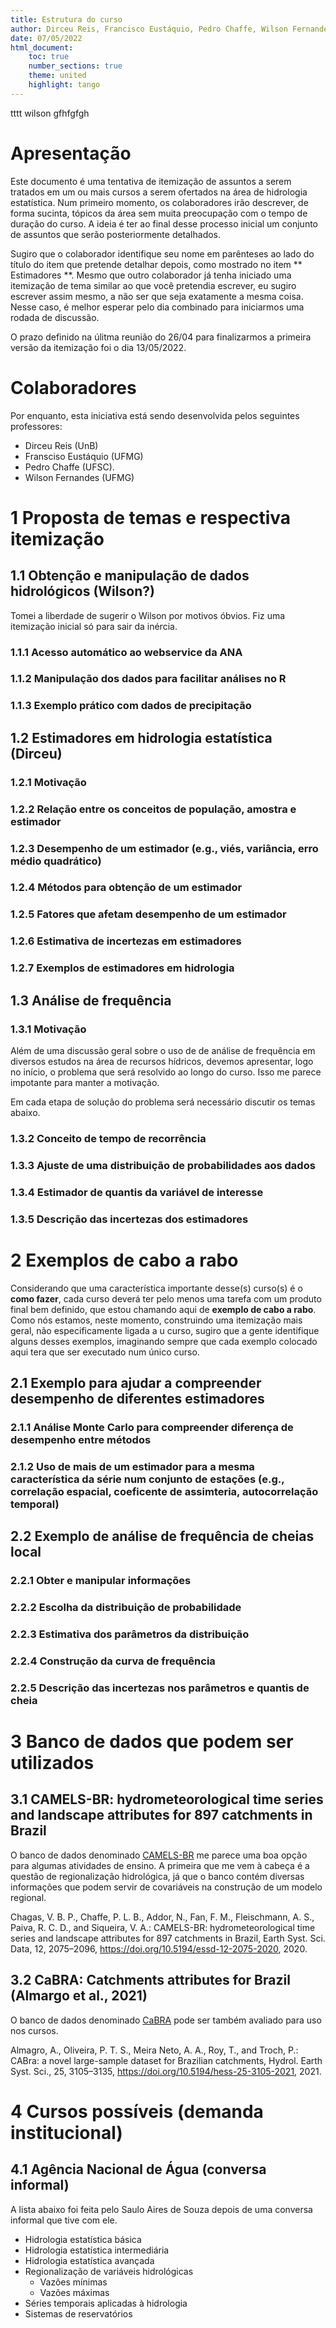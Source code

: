 ```yaml
---
title: Estrutura do curso
author: Dirceu Reis, Francisco Eustáquio, Pedro Chaffe, Wilson Fernandes
date: 07/05/2022
html_document:
    toc: true
    number_sections: true
    theme: united
    highlight: tango
---
```


tttt wilson gfhfgfgh
# Apresentação

Este documento é uma tentativa de itemização de assuntos a serem
tratados em um ou mais cursos a serem ofertados na área de hidrologia
estatística. Num primeiro momento, os colaboradores irão descrever, de
forma sucinta, tópicos da área sem muita preocupação com o tempo de
duração do curso. A ideia é ter ao final desse processo inicial um
conjunto de assuntos que serão posteriormente detalhados.

Sugiro que o colaborador identifique seu nome em parênteses ao lado do
título do item que pretende detalhar depois, como mostrado no item \*\*
Estimadores \*\*. Mesmo que outro colaborador já tenha iniciado uma
itemização de tema similar ao que você pretendia escrever, eu sugiro
escrever assim mesmo, a não ser que seja exatamente a mesma coisa. Nesse
caso, é melhor esperar pelo dia combinado para iniciarmos uma rodada de
discussão.

O prazo definido na úlitma reunião do 26/04 para finalizarmos a primeira
versão da itemização foi o dia 13/05/2022.

# Colaboradores

Por enquanto, esta iniciativa está sendo desenvolvida pelos seguintes
professores:

-   Dirceu Reis (UnB)
-   Fransciso Eustáquio (UFMG)
-   Pedro Chaffe (UFSC).
-   Wilson Fernandes (UFMG)

# 1 Proposta de temas e respectiva itemização

## 1.1 Obtenção e manipulação de dados hidrológicos (Wilson?)

Tomei a liberdade de sugerir o Wilson por motivos óbvios. Fiz uma
itemização inicial só para sair da inércia.

### 1.1.1 Acesso automático ao webservice da ANA

### 1.1.2 Manipulação dos dados para facilitar análises no R

### 1.1.3 Exemplo prático com dados de precipitação

## 1.2 Estimadores em hidrologia estatística (Dirceu)

### 1.2.1 Motivação

### 1.2.2 Relação entre os conceitos de população, amostra e estimador

### 1.2.3 Desempenho de um estimador (e.g., viés, variância, erro médio quadrático)

### 1.2.4 Métodos para obtenção de um estimador

### 1.2.5 Fatores que afetam desempenho de um estimador

### 1.2.6 Estimativa de incertezas em estimadores

### 1.2.7 Exemplos de estimadores em hidrologia

## 1.3 Análise de frequência

### 1.3.1 Motivação

Além de uma discussão geral sobre o uso de de análise de frequência em
diversos estudos na área de recursos hídricos, devemos apresentar, logo
no início, o problema que será resolvido ao longo do curso. Isso me
parece impotante para manter a motivação.

Em cada etapa de solução do problema será necessário discutir os temas
abaixo.

### 1.3.2 Conceito de tempo de recorrência

### 1.3.3 Ajuste de uma distribuição de probabilidades aos dados

### 1.3.4 Estimador de quantis da variável de interesse

### 1.3.5 Descrição das incertezas dos estimadores

# 2 Exemplos de cabo a rabo

Considerando que uma característica importante desse(s) curso(s) é o
**como fazer**, cada curso deverá ter pelo menos uma tarefa com um
produto final bem definido, que estou chamando aqui de **exemplo de cabo
a rabo**. Como nós estamos, neste momento, construindo uma itemização
mais geral, não especificamente ligada a u curso, sugiro que a gente
identifique alguns desses exemplos, imaginando sempre que cada exemplo
colocado aqui tera que ser executado num único curso.

## 2.1 Exemplo para ajudar a compreender desempenho de diferentes estimadores

### 2.1.1 Análise Monte Carlo para compreender diferença de desempenho entre métodos

### 2.1.2 Uso de mais de um estimador para a mesma característica da série num conjunto de estações (e.g., correlação espacial, coeficente de assimteria, autocorrelação temporal)

## 2.2 Exemplo de análise de frequência de cheias local

### 2.2.1 Obter e manipular informações

### 2.2.2 Escolha da distribuição de probabilidade

### 2.2.3 Estimativa dos parâmetros da distribuição

### 2.2.4 Construção da curva de frequência

### 2.2.5 Descrição das incertezas nos parâmetros e quantis de cheia

# 3 Banco de dados que podem ser utilizados

## 3.1 CAMELS-BR: hydrometeorological time series and landscape attributes for 897 catchments in Brazil

O banco de dados denominado
[CAMELS-BR](https://essd.copernicus.org/articles/12/2075/2020/) me
parece uma boa opção para algumas atividades de ensino. A primeira que
me vem à cabeça é a questão de regionalização hidrológica, já que o
banco contém diversas informações que podem servir de covariáveis na
construção de um modelo regional.

Chagas, V. B. P., Chaffe, P. L. B., Addor, N., Fan, F. M., Fleischmann,
A. S., Paiva, R. C. D., and Siqueira, V. A.: CAMELS-BR:
hydrometeorological time series and landscape attributes for 897
catchments in Brazil, Earth Syst. Sci. Data, 12, 2075–2096,
<https://doi.org/10.5194/essd-12-2075-2020>, 2020.

## 3.2 CaBRA: Catchments attributes for Brazil (Almargo et al., 2021)

O banco de dados denominado
[CaBRA](https://hess.copernicus.org/articles/25/3105/2021/) pode ser
também avaliado para uso nos cursos.

Almagro, A., Oliveira, P. T. S., Meira Neto, A. A., Roy, T., and Troch,
P.: CABra: a novel large-sample dataset for Brazilian catchments,
Hydrol. Earth Syst. Sci., 25, 3105–3135,
<https://doi.org/10.5194/hess-25-3105-2021>, 2021.

# 4 Cursos possíveis (demanda institucional)

## 4.1 Agência Nacional de Água (conversa informal)

A lista abaixo foi feita pelo Saulo Aires de Souza depois de uma
conversa informal que tive com ele.

-   Hidrologia estatística básica
-   Hidrologia estatística intermediária
-   Hidrologia estatística avançada
-   Regionalização de variáveis hidrológicas
    -   Vazões mínimas
    -   Vazões máximas
-   Séries temporais aplicadas à hidrologia
-   Sistemas de reservatórios
